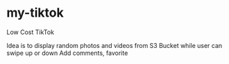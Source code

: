 # my-tiktok
Low Cost TikTok

Idea is to display random photos and videos from S3 Bucket while user can swipe up or down
Add comments, favorite

